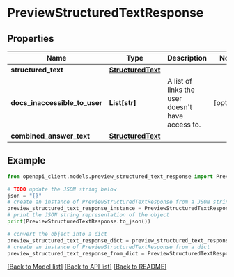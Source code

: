 # PreviewStructuredTextResponse


## Properties

Name | Type | Description | Notes
------------ | ------------- | ------------- | -------------
**structured_text** | [**StructuredText**](StructuredText.md) |  | 
**docs_inaccessible_to_user** | **List[str]** | A list of links the user doesn&#39;t have access to. | [optional] 
**combined_answer_text** | [**StructuredText**](StructuredText.md) |  | 

## Example

```python
from openapi_client.models.preview_structured_text_response import PreviewStructuredTextResponse

# TODO update the JSON string below
json = "{}"
# create an instance of PreviewStructuredTextResponse from a JSON string
preview_structured_text_response_instance = PreviewStructuredTextResponse.from_json(json)
# print the JSON string representation of the object
print(PreviewStructuredTextResponse.to_json())

# convert the object into a dict
preview_structured_text_response_dict = preview_structured_text_response_instance.to_dict()
# create an instance of PreviewStructuredTextResponse from a dict
preview_structured_text_response_from_dict = PreviewStructuredTextResponse.from_dict(preview_structured_text_response_dict)
```
[[Back to Model list]](../README.md#documentation-for-models) [[Back to API list]](../README.md#documentation-for-api-endpoints) [[Back to README]](../README.md)


